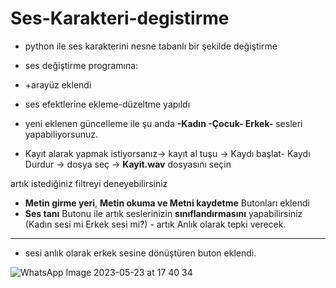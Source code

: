 # Ses-Karakteri-degistirme

- python ile ses karakterini nesne tabanlı bir şekilde değiştirme 

- ses değiştirme programına: 

* +arayüz eklendi

* ses efektlerine ekleme-düzeltme yapıldı

* yeni eklenen güncelleme ile şu anda **-Kadın -Çocuk- Erkek-** sesleri yapabiliyorsunuz.

* Kayıt alarak yapmak istiyorsanız-> kayıt al tuşu -> Kaydı başlat- Kaydı Durdur -> dosya seç -> **Kayit.wav** dosyasını seçin

artık istediğiniz filtreyi deneyebilirsiniz

* **Metin girme yeri**, **Metin okuma ve Metni kaydetme** Butonları eklendi
* **Ses tanı** Butonu ile artık seslerinizin **sınıflandırmasını** yapabilirsiniz (Kadın sesi mi Erkek sesi mi?) - artık Anlık olarak tepki verecek.
---
* sesi anlık olarak erkek sesine dönüştüren buton eklendi.


![WhatsApp Image 2023-05-23 at 17 40 34](https://github.com/Lopards/Ses-Karakteri-degistirme/assets/101428835/28c44bef-008f-413e-9c8c-bb9f966083db)



